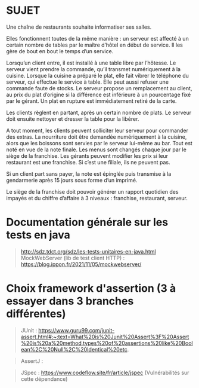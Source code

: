 # SUJET

Une chaîne de restaurants souhaite informatiser ses salles.

Elles fonctionnent toutes de la même manière : un serveur est affecté à un 
certain nombre de tables par le maître d’hôtel en début de service.
Il les gère de bout en bout le temps d’un service.

Lorsqu’un client entre, il est installé à une table libre par l’hôtesse.
Le serveur vient prendre la commande, qu’il transmet numériquement à la cuisine. 
Lorsque la cuisine a préparé le plat, elle fait vibrer le téléphone du serveur, 
qui effectue le service à table. Elle peut aussi refuser une commande faute de stocks. 
Le serveur propose un remplacement au client, au prix du plat d’origine si la 
différence est inférieure à un pourcentage fixé par le gérant. Un plat en rupture 
est immédiatement retiré de la carte.

Les clients règlent en partant, après un certain nombre de plats. 
Le serveur doit ensuite nettoyer et dresser la table pour la libérer.

A tout moment, les clients peuvent solliciter leur serveur pour commander des extras. 
La nourriture doit être demandée numériquement à la cuisine, alors que les boissons 
sont servies par le serveur lui-même au bar. Tout est noté en vue de la note finale.
Les menus sont changés chaque jour par le siège de la franchise. Les gérants peuvent 
modifier les prix si leur restaurant est une franchise. Si c’est une filiale, 
ils ne peuvent pas.

Si un client part sans payer, la note est épinglée puis transmise à la gendarmerie 
après 15 jours sous forme d’un imprimé.

Le siège de la franchise doit pouvoir générer un rapport quotidien des impayés 
et du chiffre d’affaire à 3 niveaux : franchise, restaurant, serveur.

# Documentation générale sur les tests en java
> http://sdz.tdct.org/sdz/les-tests-unitaires-en-java.html
> MockWebServer (lib de test client HTTP) : https://blog.ippon.fr/2021/11/05/mockwebserver/

# Choix framework d'assertion (3 à essayer dans 3 branches différentes)
> JUnit : 
https://www.guru99.com/junit-assert.html#:~:text=What%20is%20Junit%20Assert%3F%20Assert%20is%20a%20method,types%20of%20assertions%20like%20Boolean%2C%20Null%2C%20Identical%20etc.

> AssertJ :

> JSpec : https://www.codeflow.site/fr/article/jspec
(Vulnérabilités sur cette dépendance)
